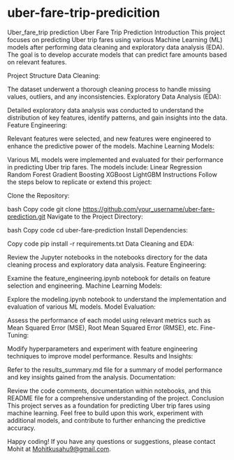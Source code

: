 # uber-fare-trip-predicition
Uber_fare_trip prediction
Uber Fare Trip Prediction
Introduction
This project focuses on predicting Uber trip fares using various Machine Learning (ML) models after performing data cleaning and exploratory data analysis (EDA). The goal is to develop accurate models that can predict fare amounts based on relevant features.

Project Structure
Data Cleaning:

The dataset underwent a thorough cleaning process to handle missing values, outliers, and any inconsistencies.
Exploratory Data Analysis (EDA):

Detailed exploratory data analysis was conducted to understand the distribution of key features, identify patterns, and gain insights into the data.
Feature Engineering:

Relevant features were selected, and new features were engineered to enhance the predictive power of the models.
Machine Learning Models:

Various ML models were implemented and evaluated for their performance in predicting Uber trip fares. The models include:
Linear Regression
Random Forest
Gradient Boosting
XGBoost
LightGBM
Instructions
Follow the steps below to replicate or extend this project:

Clone the Repository:

bash
Copy code
git clone https://github.com/your_username/uber-fare-prediction.git
Navigate to the Project Directory:

bash
Copy code
cd uber-fare-prediction
Install Dependencies:

Copy code
pip install -r requirements.txt
Data Cleaning and EDA:

Review the Jupyter notebooks in the notebooks directory for the data cleaning process and exploratory data analysis.
Feature Engineering:

Examine the feature_engineering.ipynb notebook for details on feature selection and engineering.
Machine Learning Models:

Explore the modeling.ipynb notebook to understand the implementation and evaluation of various ML models.
Model Evaluation:

Assess the performance of each model using relevant metrics such as Mean Squared Error (MSE), Root Mean Squared Error (RMSE), etc.
Fine-Tuning:

Modify hyperparameters and experiment with feature engineering techniques to improve model performance.
Results and Insights:

Refer to the results_summary.md file for a summary of model performance and key insights gained from the analysis.
Documentation:

Review the code comments, documentation within notebooks, and this README file for a comprehensive understanding of the project.
Conclusion
This project serves as a foundation for predicting Uber trip fares using machine learning. Feel free to build upon this work, experiment with additional models, and contribute to further enhancing the predictive accuracy.

Happy coding! If you have any questions or suggestions, please contact Mohit at Mohitkusahu9@gmail.com.
